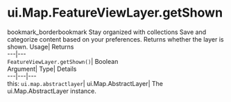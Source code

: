  
#  ui.Map.FeatureViewLayer.getShown 
bookmark_borderbookmark Stay organized with collections  Save and categorize content based on your preferences.
Returns whether the layer is shown. 
Usage| Returns  
---|---  
`FeatureViewLayer.getShown()`| Boolean  
Argument| Type| Details  
---|---|---  
this: `ui.map.abstractlayer`| ui.Map.AbstractLayer| The ui.Map.AbstractLayer instance.  
